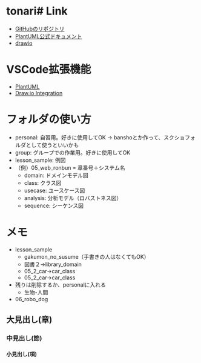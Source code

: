 # tonari# Link
- [GitHubのリポジトリ](https://github.com/kkkooo1127)
- [PlantUML公式ドキュメント](https://plantuml.com/ja/)
- [drawio](https://app.diagrams.net/)

# VSCode拡張機能
- [PlantUML](https://marketplace.visualstudio.com/items?itemName=jebbs.plantuml)
- [Draw.io Integration](https://marketplace.visualstudio.com/items?itemName=hediet.vscode-drawio)


# フォルダの使い方
- personal: 自習用。好きに使用してOK → banshoとか作って、スクショフォルダとして使うといいかも
- group: グループでの作業用。好きに使用してOK
- lesson_sample: 例図
- （例）05_web_ronbun = 章番号＋システム名
  - domain: ドメインモデル図
  - class: クラス図
  - usecase: ユースケース図
  - analysis: 分析モデル（ロバストネス図）
  - sequence: シーケンス図

# メモ
- lesson_sample
  - gakumon_no_susume（手書きの人はなくてもOK）
  - 図書２→library_domain
  - 05_2_car→car_class
  - 05_2_car→car_class
- 残りは削除するか、personalに入れる
  - 生物-人間
- 06_robo_dog


## 大見出し(章)
### 中見出し(節)
#### 小見出し(項)

